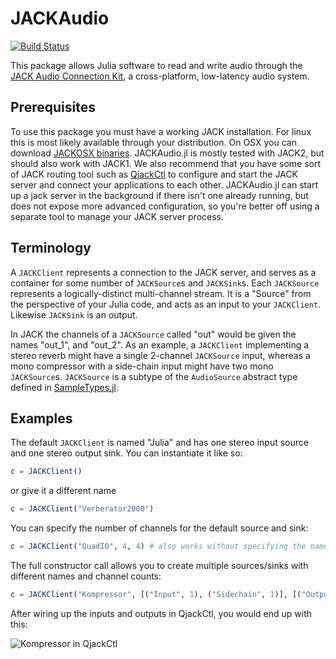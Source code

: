 # JACKAudio

[![Build Status](https://travis-ci.org/JuliaAudio/JACKAudio.jl.svg?branch=master)](https://travis-ci.org/JuliaAudio/JACKAudio.jl)

This package allows Julia software to read and write audio through the [JACK Audio Connection Kit](http://www.jackaudio.org/), a cross-platform, low-latency audio system.

## Prerequisites

To use this package you must have a working JACK installation. For linux this is most likely available through your distribution. On OSX you can download [JACKOSX binaries](http://jackaudio.org/downloads/). JACKAudio.jl is mostly tested with JACK2, but should also work with JACK1. We also recommend that you have some sort of JACK routing tool such as [QjackCtl](http://qjackctl.sourceforge.net/) to configure and start the JACK server and connect your applications to each other. JACKAudio.jl can start up a jack server in the background if there isn't one already running, but does not expose more advanced configuration, so you're better off using a separate tool to manage your JACK server process.

## Terminology

A `JACKClient` represents a connection to the JACK server, and serves as a container for some number of `JACKSource`s and `JACKSink`s. Each `JACKSource` represents a logically-distinct multi-channel stream. It is a "Source" from the perspective of your Julia code, and acts as an input to your `JACKClient`. Likewise `JACKSink` is an output.

In JACK the channels of a `JACKSource` called "out" would be given the names "out_1", and "out_2". As an example, a `JACKClient` implementing a stereo reverb might have a single 2-channel `JACKSource` input, whereas a mono compressor with a side-chain input might have two mono `JACKSource`s. `JACKSource` is a subtype of the `AudioSource` abstract type defined in [SampleTypes.jl](https://github.com/JuliaAudio/SampleTypes.jl).

## Examples

The default `JACKClient` is named "Julia" and has one stereo input source and one stereo output sink. You can instantiate it like so:

```julia
c = JACKClient()
```

or give it a different name

```julia
c = JACKClient("Verberator2000")
```

You can specify the number of channels for the default source and sink:

```julia
c = JACKClient("QuadIO", 4, 4) # also works without specifying the name
```

The full constructor call allows you to create multiple sources/sinks with different names and channel counts:

```julia
c = JACKClient("Kompressor", [("Input", 1), ("Sidechain", 1)], [("Output", 1)])
```

After wiring up the inputs and outputs in QjackCtl, you would end up with this:

![Kompressor in QjackCtl](http://juliaaudio.github.io/JACKAudio.jl/img/qjackctl-kompressor.png)
